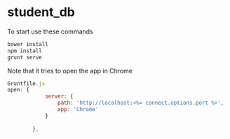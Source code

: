 student_db
==========

To start use these commands
```bat
bower install
npm install
grunt serve
```
Note that it tries to open the app in Chrome
```javascript
Gruntfile.js
open: {
            server: {
                path: 'http://localhost:<%= connect.options.port %>',
				app: 'Chrome'
            }
			
        },
```
